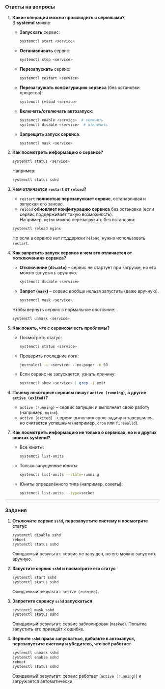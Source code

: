 ### **Ответы на вопросы**  

1. **Какие операции можно производить с сервисами?**  
   В **systemd** можно:  
   - **Запускать** сервис:  
     ```bash
     systemctl start <service>
     ```  
   - **Останавливать** сервис:  
     ```bash
     systemctl stop <service>
     ```  
   - **Перезапускать** сервис:  
     ```bash
     systemctl restart <service>
     ```  
   - **Перезагружать конфигурацию сервиса** (без остановки процесса):  
     ```bash
     systemctl reload <service>
     ```  
   - **Включать/отключать автозапуск**:  
     ```bash
     systemctl enable <service>  # включить
     systemctl disable <service>  # отключить
     ```  
   - **Запрещать запуск сервиса**:  
     ```bash
     systemctl mask <service>
     ```  

2. **Как посмотреть информацию о сервисе?**  
   ```bash
   systemctl status <service>
   ```  
   Например:  
   ```bash
   systemctl status sshd
   ```  

3. **Чем отличается `restart` от `reload`?**  
   - `restart` **полностью перезапускает сервис**, останавливая и запуская его заново.  
   - `reload` **обновляет конфигурацию сервиса** без остановки (если сервис поддерживает такую возможность).  
   Например, `nginx` можно перезагрузить без остановки:  
   ```bash
   systemctl reload nginx
   ```  
   Но если в сервисе нет поддержки `reload`, нужно использовать `restart`.  

4. **Как запретить запуск сервиса и чем это отличается от «отключения» сервиса?**  
   - **Отключение (`disable`)** – сервис не стартует при загрузке, но его можно запустить вручную.  
     ```bash
     systemctl disable <service>
     ```  
   - **Запрет (`mask`)** – сервис вообще нельзя запустить (даже вручную).  
     ```bash
     systemctl mask <service>
     ```  
   Чтобы вернуть сервис в нормальное состояние:  
   ```bash
   systemctl unmask <service>
   ```  

5. **Как понять, что с сервисом есть проблемы?**  
   - Посмотреть статус:  
     ```bash
     systemctl status <service>
     ```  
   - Проверить последние логи:  
     ```bash
     journalctl -u <service> --no-pager -n 50
     ```  
   - Если сервис не запускается, узнать причину:  
     ```bash
     systemctl show <service> | grep -i exit
     ```  

6. **Почему некоторые сервисы пишут `active (running)`, а другие `active (exited)`?**  
   - `active (running)` – сервис запущен и выполняет свою работу (например, `nginx`).  
   - `active (exited)` – сервис выполнил свою задачу и завершился, но считается успешным (например, `cron` или `firewalld`).  

7. **Как посмотреть информацию не только о сервисах, но и о других юнитах systemd?**  
   - Все юниты:  
     ```bash
     systemctl list-units
     ```  
   - Только запущенные юниты:  
     ```bash
     systemctl list-units --state=running
     ```  
   - Юниты определённого типа (например, сокеты):  
     ```bash
     systemctl list-units --type=socket
     ```  

---

### **Задания**  

1. **Отключите сервис `sshd`, перезапустите систему и посмотрите статус**  
   ```bash
   systemctl disable sshd
   reboot
   systemctl status sshd
   ```  
   Ожидаемый результат: сервис не запущен, но его можно запустить вручную.  

2. **Запустите сервис `sshd` и посмотрите его статус**  
   ```bash
   systemctl start sshd
   systemctl status sshd
   ```  
   Ожидаемый результат: `active (running)`.  

3. **Запретите сервису `sshd` запускаться**  
   ```bash
   systemctl mask sshd
   systemctl status sshd
   ```  
   Ожидаемый результат: сервис заблокирован (`masked`). Попытка запустить его приведёт к ошибке.  

4. **Верните `sshd` право запускаться, добавьте в автозапуск, перезапустите систему и убедитесь, что всё работает**  
   ```bash
   systemctl unmask sshd
   systemctl enable sshd
   reboot
   systemctl status sshd
   ```  
   Ожидаемый результат: сервис работает (`active (running)`) и загружается автоматически.  